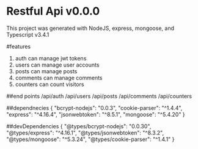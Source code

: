 # Restful Api v0.0.0

This project was generated with NodeJS, express, mongoose, and Typescript v3.4.1

#features
1. auth can manage jwt tokens
2. users can manage user accounts
3. posts can manage posts
4. comments can manage comments
5. counters can count visitors

##end points
/api/auth
/api/users
/api/posts
/api/comments
/api/counters

##dependnecies
{
"bcrypt-nodejs": "0.0.3",
"cookie-parser": "^1.4.4",
"express": "^4.16.4",
"jsonwebtoken": "^8.5.1",
"mongoose": "^5.4.20"
}

##devDependencies
{
"@types/bcrypt-nodejs": "0.0.30",
"@types/express": "^4.16.1",
"@types/jsonwebtoken": "^8.3.2",
"@types/mongoose": "^5.3.24",
"@types/cookie-parser": "^1.4.1"
}

